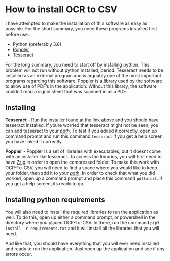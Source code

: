 # How to install OCR to CSV
I have attempted to make the installation of this software as easy as possible.
For the short summary, you need these programs installed first before use:

* Python (preferably 3.8)
* [Poppler](http://blog.alivate.com.au/poppler-windows/)
* [Tesseract](https://github.com/UB-Mannheim/tesseract/wiki)

For the long summary, you need to start off by installing python. This problem will not run without python installed, period. Tesseract needs to be installed as an external program and is arguably one of the most important programs regarding this software. Poppler is a library used by the software to allow use of PDF’s in the application. Without this library, the software couldn’t read a signin sheet that was scanned in as a PDF.

## Installing
**Tesseract** - Run the installer found at the link above and you should have tesseract installed. If youre worried that tesseract might not be seen, you can add tesseract to your [*path*](https://www.howtogeek.com/118594/how-to-edit-your-system-path-for-easy-command-line-access/). To test if you added it correctly, open up command prompt and run this command `tesseract` if you get a help screen, you have linked it correctly.

**Poppler** - Poppler is a set of libraries with executables, but it doesnt come with an installer like tesseract. To access the libraries, you will first need to have [7zip](https://www.7-zip.org/download.html) in order to open the compressed folder. To make this work with OCR-To-CSV, you will need to find a space where you would like to keep your folder, then add it to your [*path*](https://www.howtogeek.com/118594/how-to-edit-your-system-path-for-easy-command-line-access/). In order to check that what you did worked, open up a command prompt and place this command `pdftotext`. If you get a help screen, its ready to go.

## Installing python requirements

You will also need to install the required libraries to run the application as well. To do this, open up either a command prompt, or powershell in the directory where you placed OCR-To-CSV. In there, run the command `pip3 install -r requirements.txt` and it will install all the libraries that you will need.

And like that, you should have everything that you will ever need installed and ready to run the application. Just open up the application and see if any errors occur.